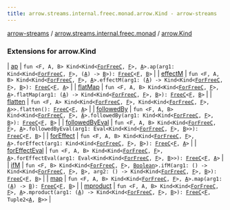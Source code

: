 ```yaml
---
title: arrow.streams.internal.freec.monad.arrow.Kind - arrow-streams
---
```


[arrow-streams](../../index.html) / [arrow.streams.internal.freec.monad](../index.html) / [arrow.Kind](./index.html)

### Extensions for arrow.Kind

| [ap](ap.html) | `fun <F, A, B> Kind<Kind<`[`ForFreeC`](../../arrow.streams.internal/-for-free-c.html)`, `[`F`](ap.html#F)`>, `[`A`](ap.html#A)`>.ap(arg1: Kind<Kind<`[`ForFreeC`](../../arrow.streams.internal/-for-free-c.html)`, `[`F`](ap.html#F)`>, (`[`A`](ap.html#A)`) -> `[`B`](ap.html#B)`>): `[`FreeC`](../../arrow.streams.internal/-free-c/index.html)`<`[`F`](ap.html#F)`, `[`B`](ap.html#B)`>` |
| [effectM](effect-m.html) | `fun <F, A, B> Kind<Kind<`[`ForFreeC`](../../arrow.streams.internal/-for-free-c.html)`, `[`F`](effect-m.html#F)`>, `[`A`](effect-m.html#A)`>.effectM(arg1: (`[`A`](effect-m.html#A)`) -> Kind<Kind<`[`ForFreeC`](../../arrow.streams.internal/-for-free-c.html)`, `[`F`](effect-m.html#F)`>, `[`B`](effect-m.html#B)`>): `[`FreeC`](../../arrow.streams.internal/-free-c/index.html)`<`[`F`](effect-m.html#F)`, `[`A`](effect-m.html#A)`>` |
| [flatMap](flat-map.html) | `fun <F, A, B> Kind<Kind<`[`ForFreeC`](../../arrow.streams.internal/-for-free-c.html)`, `[`F`](flat-map.html#F)`>, `[`A`](flat-map.html#A)`>.flatMap(arg1: (`[`A`](flat-map.html#A)`) -> Kind<Kind<`[`ForFreeC`](../../arrow.streams.internal/-for-free-c.html)`, `[`F`](flat-map.html#F)`>, `[`B`](flat-map.html#B)`>): `[`FreeC`](../../arrow.streams.internal/-free-c/index.html)`<`[`F`](flat-map.html#F)`, `[`B`](flat-map.html#B)`>` |
| [flatten](flatten.html) | `fun <F, A> Kind<Kind<`[`ForFreeC`](../../arrow.streams.internal/-for-free-c.html)`, `[`F`](flatten.html#F)`>, Kind<Kind<`[`ForFreeC`](../../arrow.streams.internal/-for-free-c.html)`, `[`F`](flatten.html#F)`>, `[`A`](flatten.html#A)`>>.flatten(): `[`FreeC`](../../arrow.streams.internal/-free-c/index.html)`<`[`F`](flatten.html#F)`, `[`A`](flatten.html#A)`>` |
| [followedBy](followed-by.html) | `fun <F, A, B> Kind<Kind<`[`ForFreeC`](../../arrow.streams.internal/-for-free-c.html)`, `[`F`](followed-by.html#F)`>, `[`A`](followed-by.html#A)`>.followedBy(arg1: Kind<Kind<`[`ForFreeC`](../../arrow.streams.internal/-for-free-c.html)`, `[`F`](followed-by.html#F)`>, `[`B`](followed-by.html#B)`>): `[`FreeC`](../../arrow.streams.internal/-free-c/index.html)`<`[`F`](followed-by.html#F)`, `[`B`](followed-by.html#B)`>` |
| [followedByEval](followed-by-eval.html) | `fun <F, A, B> Kind<Kind<`[`ForFreeC`](../../arrow.streams.internal/-for-free-c.html)`, `[`F`](followed-by-eval.html#F)`>, `[`A`](followed-by-eval.html#A)`>.followedByEval(arg1: Eval<Kind<Kind<`[`ForFreeC`](../../arrow.streams.internal/-for-free-c.html)`, `[`F`](followed-by-eval.html#F)`>, `[`B`](followed-by-eval.html#B)`>>): `[`FreeC`](../../arrow.streams.internal/-free-c/index.html)`<`[`F`](followed-by-eval.html#F)`, `[`B`](followed-by-eval.html#B)`>` |
| [forEffect](for-effect.html) | `fun <F, A, B> Kind<Kind<`[`ForFreeC`](../../arrow.streams.internal/-for-free-c.html)`, `[`F`](for-effect.html#F)`>, `[`A`](for-effect.html#A)`>.forEffect(arg1: Kind<Kind<`[`ForFreeC`](../../arrow.streams.internal/-for-free-c.html)`, `[`F`](for-effect.html#F)`>, `[`B`](for-effect.html#B)`>): `[`FreeC`](../../arrow.streams.internal/-free-c/index.html)`<`[`F`](for-effect.html#F)`, `[`A`](for-effect.html#A)`>` |
| [forEffectEval](for-effect-eval.html) | `fun <F, A, B> Kind<Kind<`[`ForFreeC`](../../arrow.streams.internal/-for-free-c.html)`, `[`F`](for-effect-eval.html#F)`>, `[`A`](for-effect-eval.html#A)`>.forEffectEval(arg1: Eval<Kind<Kind<`[`ForFreeC`](../../arrow.streams.internal/-for-free-c.html)`, `[`F`](for-effect-eval.html#F)`>, `[`B`](for-effect-eval.html#B)`>>): `[`FreeC`](../../arrow.streams.internal/-free-c/index.html)`<`[`F`](for-effect-eval.html#F)`, `[`A`](for-effect-eval.html#A)`>` |
| [ifM](if-m.html) | `fun <F, B> Kind<Kind<`[`ForFreeC`](../../arrow.streams.internal/-for-free-c.html)`, `[`F`](if-m.html#F)`>, `[`Boolean`](https://kotlinlang.org/api/latest/jvm/stdlib/kotlin/-boolean/index.html)`>.ifM(arg1: () -> Kind<Kind<`[`ForFreeC`](../../arrow.streams.internal/-for-free-c.html)`, `[`F`](if-m.html#F)`>, `[`B`](if-m.html#B)`>, arg2: () -> Kind<Kind<`[`ForFreeC`](../../arrow.streams.internal/-for-free-c.html)`, `[`F`](if-m.html#F)`>, `[`B`](if-m.html#B)`>): `[`FreeC`](../../arrow.streams.internal/-free-c/index.html)`<`[`F`](if-m.html#F)`, `[`B`](if-m.html#B)`>` |
| [map](map.html) | `fun <F, A, B> Kind<Kind<`[`ForFreeC`](../../arrow.streams.internal/-for-free-c.html)`, `[`F`](map.html#F)`>, `[`A`](map.html#A)`>.map(arg1: (`[`A`](map.html#A)`) -> `[`B`](map.html#B)`): `[`FreeC`](../../arrow.streams.internal/-free-c/index.html)`<`[`F`](map.html#F)`, `[`B`](map.html#B)`>` |
| [mproduct](mproduct.html) | `fun <F, A, B> Kind<Kind<`[`ForFreeC`](../../arrow.streams.internal/-for-free-c.html)`, `[`F`](mproduct.html#F)`>, `[`A`](mproduct.html#A)`>.mproduct(arg1: (`[`A`](mproduct.html#A)`) -> Kind<Kind<`[`ForFreeC`](../../arrow.streams.internal/-for-free-c.html)`, `[`F`](mproduct.html#F)`>, `[`B`](mproduct.html#B)`>): `[`FreeC`](../../arrow.streams.internal/-free-c/index.html)`<`[`F`](mproduct.html#F)`, Tuple2<`[`A`](mproduct.html#A)`, `[`B`](mproduct.html#B)`>>` |

